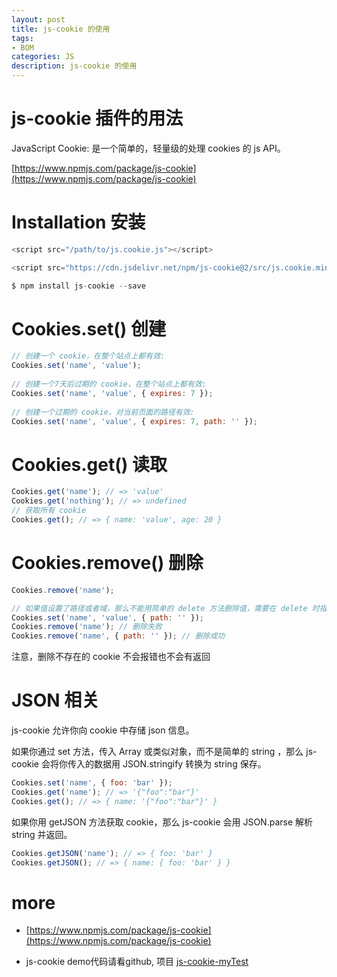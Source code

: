 ```yaml
---
layout: post
title: js-cookie 的使用
tags:
- BOM
categories: JS
description: js-cookie 的使用
---
```


# js-cookie 插件的用法

JavaScript Cookie: 是一个简单的，轻量级的处理 cookies 的 js API。

[https://www.npmjs.com/package/js-cookie](https://www.npmjs.com/package/js-cookie)

# Installation 安装

```js
<script src="/path/to/js.cookie.js"></script>
```

```js
<script src="https://cdn.jsdelivr.net/npm/js-cookie@2/src/js.cookie.min.js"></script>
```

```js
$ npm install js-cookie --save
```

# Cookies.set() 创建

```js
// 创建一个 cookie，在整个站点上都有效:
Cookies.set('name', 'value');
 
// 创建一个7天后过期的 cookie，在整个站点上都有效:
Cookies.set('name', 'value', { expires: 7 });
 
// 创建一个过期的 cookie，对当前页面的路径有效:
Cookies.set('name', 'value', { expires: 7, path: '' });
```

# Cookies.get() 读取

```js
Cookies.get('name'); // => 'value'
Cookies.get('nothing'); // => undefined
// 获取所有 cookie
Cookies.get(); // => { name: 'value', age: 20 }
```

# Cookies.remove() 删除

```js
Cookies.remove('name');
```

```js
// 如果值设置了路径或者域，那么不能用简单的 delete 方法删除值，需要在 delete 时指定路径或者域
Cookies.set('name', 'value', { path: '' });
Cookies.remove('name'); // 删除失败
Cookies.remove('name', { path: '' }); // 删除成功
```

注意，删除不存在的 cookie 不会报错也不会有返回

# JSON 相关

js-cookie 允许你向 cookie 中存储 json 信息。

如果你通过 set 方法，传入 Array 或类似对象，而不是简单的 string ，那么 js-cookie 会将你传入的数据用 JSON.stringify 转换为 string 保存。

```js
Cookies.set('name', { foo: 'bar' });
Cookies.get('name'); // => '{"foo":"bar"}'
Cookies.get(); // => { name: '{"foo":"bar"}' }
```

如果你用 getJSON 方法获取 cookie，那么 js-cookie 会用 JSON.parse 解析 string 并返回。

```js
Cookies.getJSON('name'); // => { foo: 'bar' }
Cookies.getJSON(); // => { name: { foo: 'bar' } }
```

# more

- [https://www.npmjs.com/package/js-cookie](https://www.npmjs.com/package/js-cookie)

- js-cookie demo代码请看github, 项目 [js-cookie-myTest](https://github.com/pengyouyi/Framework_test/tree/master/vue-test/vue%E5%AE%9E%E7%94%A8%E7%BB%84%E4%BB%B6/js-cookie)
